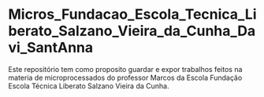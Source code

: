 # Micros_Fundacao_Escola_Tecnica_Liberato_Salzano_Vieira_da_Cunha_Davi_SantAnna
Este repositório tem como proposito guardar e expor trabalhos feitos na materia de microprocessados do professor Marcos da Escola Fundação Escola Técnica Liberato Salzano Vieira da Cunha.
